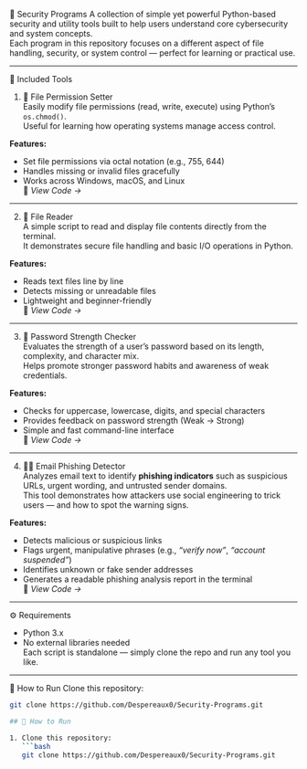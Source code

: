 🧰 Security Programs
A collection of simple yet powerful Python-based security and utility tools built to help users understand core cybersecurity and system concepts.  
Each program in this repository focuses on a different aspect of file handling, security, or system control — perfect for learning or practical use.

---

🔐 Included Tools

1. 🧱 File Permission Setter  
Easily modify file permissions (read, write, execute) using Python’s `os.chmod()`.  
Useful for learning how operating systems manage access control.  

**Features:**
- Set file permissions via octal notation (e.g., 755, 644)  
- Handles missing or invalid files gracefully  
- Works across Windows, macOS, and Linux  
📄 *View Code →*

---

2. 📖 File Reader  
A simple script to read and display file contents directly from the terminal.  
It demonstrates secure file handling and basic I/O operations in Python.  

**Features:**
- Reads text files line by line  
- Detects missing or unreadable files  
- Lightweight and beginner-friendly  
📄 *View Code →*

---

3. 🔑 Password Strength Checker  
Evaluates the strength of a user’s password based on its length, complexity, and character mix.  
Helps promote stronger password habits and awareness of weak credentials.  

**Features:**
- Checks for uppercase, lowercase, digits, and special characters  
- Provides feedback on password strength (Weak → Strong)  
- Simple and fast command-line interface  
📄 *View Code →*

---

4. 🕵️‍♂️ Email Phishing Detector  
Analyzes email text to identify **phishing indicators** such as suspicious URLs, urgent wording, and untrusted sender domains.  
This tool demonstrates how attackers use social engineering to trick users — and how to spot the warning signs.

**Features:**
- Detects malicious or suspicious links  
- Flags urgent, manipulative phrases (e.g., *“verify now”*, *“account suspended”*)  
- Identifies unknown or fake sender addresses  
- Generates a readable phishing analysis report in the terminal  
📄 *View Code →*

---

⚙️ Requirements
- Python 3.x  
- No external libraries needed  
Each script is standalone — simply clone the repo and run any tool you like.

---

🚀 How to Run
Clone this repository:
```bash
git clone https://github.com/Despereaux0/Security-Programs.git

## 🚀 How to Run

1. Clone this repository:
   ```bash
   git clone https://github.com/Despereaux0/Security-Programs.git
